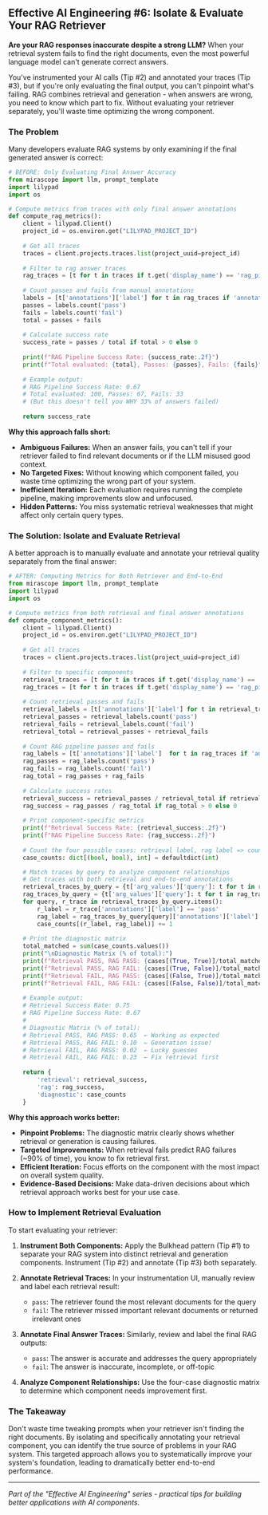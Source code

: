 ## Effective AI Engineering #6: Isolate & Evaluate Your RAG Retriever

**Are your RAG responses inaccurate despite a strong LLM?** When your retrieval system fails to find the right documents, even the most powerful language model can't generate correct answers.

You've instrumented your AI calls (Tip #2) and annotated your traces (Tip #3), but if you're only evaluating the final output, you can't pinpoint what's failing. RAG combines retrieval and generation - when answers are wrong, you need to know which part to fix. Without evaluating your retriever separately, you'll waste time optimizing the wrong component.

### The Problem

Many developers evaluate RAG systems by only examining if the final generated answer is correct:

```python
# BEFORE: Only Evaluating Final Answer Accuracy
from mirascope import llm, prompt_template
import lilypad
import os

# Compute metrics from traces with only final answer annotations
def compute_rag_metrics():
    client = lilypad.Client()
    project_id = os.environ.get("LILYPAD_PROJECT_ID")
    
    # Get all traces
    traces = client.projects.traces.list(project_uuid=project_id)
    
    # Filter to rag answer traces
    rag_traces = [t for t in traces if t.get('display_name') == 'rag_pipeline']
    
    # Count passes and fails from manual annotations
    labels = [t['annotations']['label'] for t in rag_traces if 'annotations' in t]
    passes = labels.count('pass')
    fails = labels.count('fail')
    total = passes + fails
    
    # Calculate success rate
    success_rate = passes / total if total > 0 else 0
    
    print(f"RAG Pipeline Success Rate: {success_rate:.2f}")
    print(f"Total evaluated: {total}, Passes: {passes}, Fails: {fails}")
    
    # Example output:
    # RAG Pipeline Success Rate: 0.67
    # Total evaluated: 100, Passes: 67, Fails: 33
    # (But this doesn't tell you WHY 33% of answers failed)
    
    return success_rate
```

**Why this approach falls short:**

- **Ambiguous Failures:** When an answer fails, you can't tell if your retriever failed to find relevant documents or if the LLM misused good context.
- **No Targeted Fixes:** Without knowing which component failed, you waste time optimizing the wrong part of your system.
- **Inefficient Iteration:** Each evaluation requires running the complete pipeline, making improvements slow and unfocused.
- **Hidden Patterns:** You miss systematic retrieval weaknesses that might affect only certain query types.

### The Solution: Isolate and Evaluate Retrieval

A better approach is to manually evaluate and annotate your retrieval quality separately from the final answer:

```python
# AFTER: Computing Metrics for Both Retriever and End-to-End
from mirascope import llm, prompt_template
import lilypad
import os

# Compute metrics from both retrieval and final answer annotations
def compute_component_metrics():
    client = lilypad.Client()
    project_id = os.environ.get("LILYPAD_PROJECT_ID")
    
    # Get all traces
    traces = client.projects.traces.list(project_uuid=project_id)
    
    # Filter to specific components
    retrieval_traces = [t for t in traces if t.get('display_name') == 'retrieve_documents']
    rag_traces = [t for t in traces if t.get('display_name') == 'rag_pipeline']
    
    # Count retrieval passes and fails
    retrieval_labels = [t['annotations']['label'] for t in retrieval_traces if 'annotations' in t]
    retrieval_passes = retrieval_labels.count('pass')
    retrieval_fails = retrieval_labels.count('fail')
    retrieval_total = retrieval_passes + retrieval_fails
    
    # Count RAG pipeline passes and fails
    rag_labels = [t['annotations']['label']  for t in rag_traces if 'annotations' in t]
    rag_passes = rag_labels.count('pass')
    rag_fails = rag_labels.count('fail')
    rag_total = rag_passes + rag_fails
    
    # Calculate success rates
    retrieval_success = retrieval_passes / retrieval_total if retrieval_total > 0 else 0
    rag_success = rag_passes / rag_total if rag_total > 0 else 0
    
    # Print component-specific metrics
    print(f"Retrieval Success Rate: {retrieval_success:.2f}")
    print(f"RAG Pipeline Success Rate: {rag_success:.2f}")
    
    # Count the four possible cases: retrieval label, rag label => count
    case_counts: dict[(bool, bool), int] = defaultdict(int)

    # Match traces by query to analyze component relationships
    # Get traces with both retrieval and end-to-end annotations
    retrieval_traces_by_query = {t['arg_values']['query']: t for t in retrieval_traces}
    rag_traces_by_query = {t['arg_values']['query']: t for t in rag_traces}
    for query, r_trace in retrieval_traces_by_query.items():
        r_label = r_trace['annotations']['label'] == 'pass'
        rag_label = rag_traces_by_query[query]['annotations']['label'] == 'pass'
        case_counts[(r_label, rag_label)] += 1
    
    # Print the diagnostic matrix
    total_matched = sum(case_counts.values())
    print("\nDiagnostic Matrix (% of total):")
    print(f"Retrieval PASS, RAG PASS: {cases[(True, True)]/total_matched:.2f}")
    print(f"Retrieval PASS, RAG FAIL: {cases[(True, False)]/total_matched:.2f}") 
    print(f"Retrieval FAIL, RAG PASS: {cases[(False, True)]/total_matched:.2f}")
    print(f"Retrieval FAIL, RAG FAIL: {cases[(False, False)]/total_matched:.2f}")
    
    # Example output:
    # Retrieval Success Rate: 0.75
    # RAG Pipeline Success Rate: 0.67
    # 
    # Diagnostic Matrix (% of total):
    # Retrieval PASS, RAG PASS: 0.65  ← Working as expected
    # Retrieval PASS, RAG FAIL: 0.10  ← Generation issue!
    # Retrieval FAIL, RAG PASS: 0.02  ← Lucky guesses
    # Retrieval FAIL, RAG FAIL: 0.23  ← Fix retrieval first
    
    return {
        'retrieval': retrieval_success,
        'rag': rag_success,
        'diagnostic': case_counts
    }
```

**Why this approach works better:**

- **Pinpoint Problems:** The diagnostic matrix clearly shows whether retrieval or generation is causing failures.
- **Targeted Improvements:** When retrieval fails predict RAG failures (~90% of time), you know to fix retrieval first.
- **Efficient Iteration:** Focus efforts on the component with the most impact on overall system quality.
- **Evidence-Based Decisions:** Make data-driven decisions about which retrieval approach works best for your use case.

### How to Implement Retrieval Evaluation

To start evaluating your retriever:

1. **Instrument Both Components:** Apply the Bulkhead pattern (Tip #1) to separate your RAG system into distinct retrieval and generation components. Instrument (Tip #2) and annotate (Tip #3) both separately.

2. **Annotate Retrieval Traces:** In your instrumentation UI, manually review and label each retrieval result:
   - `pass`: The retriever found the most relevant documents for the query
   - `fail`: The retriever missed important relevant documents or returned irrelevant ones

3. **Annotate Final Answer Traces:** Similarly, review and label the final RAG outputs:
   - `pass`: The answer is accurate and addresses the query appropriately
   - `fail`: The answer is inaccurate, incomplete, or off-topic

4. **Analyze Component Relationships:** Use the four-case diagnostic matrix to determine which component needs improvement first.

### The Takeaway

Don't waste time tweaking prompts when your retriever isn't finding the right documents. By isolating and specifically annotating your retrieval component, you can identify the true source of problems in your RAG system. This targeted approach allows you to systematically improve your system's foundation, leading to dramatically better end-to-end performance.

---
*Part of the "Effective AI Engineering" series - practical tips for building better applications with AI components.*